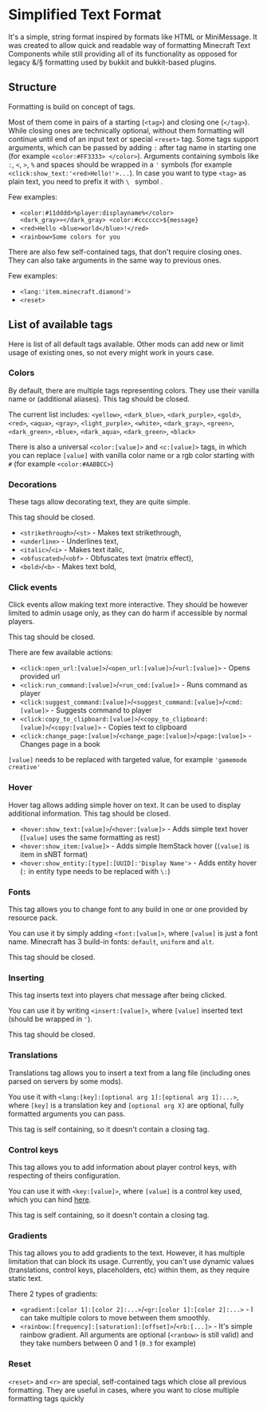 # Simplified Text Format

It's a simple, string format inspired by formats like HTML or MiniMessage.
It was created to allow quick and readable way of formatting Minecraft Text Components
while still providing all of its functionality as opposed for legacy &/§ formatting
used by bukkit and bukkit-based plugins.

## Structure

Formatting is build on concept of tags. 

Most of them come in pairs of a starting (`<tag>`) and closing one (`</tag>`).
While closing ones are technically optional, without them formatting will continue until end of
an input text or special `<reset>` tag. Some tags support arguments, which can be passed by adding `:`
after tag name in starting one (for example `<color:#FF3333> </color>`). Arguments containing symbols like 
`:`, `<`, `>`, `%` and spaces should be wrapped in a `'` symbols (for example `<click:show_text:'<red>Hello!'>...`).
In case you want to type `<tag>` as plain text, you need to prefix it with `\ ` symbol .

Few examples:

* `<color:#11dddd>%player:displayname%</color> <dark_gray>»</dark_gray> <color:#cccccc>${message}`
* `<red>Hello <blue>world</blue>!</red>`
* `<rainbow>Some colors for you`

There are also few self-contained tags, that don't require closing ones. They can also take arguments 
in the same way to previous ones.

Few examples:

* `<lang:'item.minecraft.diamond'>`
* `<reset>`


## List of available tags
Here is list of all default tags available. Other mods can add new or limit usage
of existing ones, so not every might work in yours case.

### Colors
By default, there are multiple tags representing colors. They use their vanilla name or (additional aliases).
This tag should be closed.

The current list includes: `<yellow>`, `<dark_blue>`, `<dark_purple>`, `<gold>`, `<red>`, `<aqua>`, 
`<gray>`, `<light_purple>`, `<white>`, `<dark_gray>`, `<green>`, `<dark_green>`, `<blue>`, `<dark_aqua>`, 
`<dark_green>`, `<black>`

There is also a universal `<color:[value]>` and `<c:[value]>` tags, in which you can replace `[value]` with vanilla color name or
a rgb color starting with `#` (for example `<color:#AABBCC>`)

### Decorations
These tags allow decorating text, they are quite simple.

This tag should be closed.

* `<strikethrough>`/`<st>` - Makes text strikethrough,
* `<underline>` - Underlines text,
* `<italic>`/`<i>` - Makes text italic,
* `<obfuscated>`/`<obf>` - Obfuscates text (matrix effect),
* `<bold>`/`<b>` - Makes text bold,

### Click events
Click events allow making text more interactive. They should be however limited to admin usage only, 
as they can do harm if accessible by normal players.

This tag should be closed.

There are few available actions:

* `<click:open_url:[value]>`/`<open_url:[value]>`/`<url:[value]>` - Opens provided url
* `<click:run_command:[value]>`/`<run_cmd:[value]>` - Runs command as player
* `<click:suggest_command:[value]>`/`<suggest_command:[value]>`/`<cmd:[value]>` - Suggests command to player
* `<click:copy_to_clipboard:[value]>`/`<copy_to_clipboard:[value]>`/`<copy:[value]>` - Copies text to clipboard
* `<click:change_page:[value]>`/`<change_page:[value]>`/`<page:[value]>` - Changes page in a book

`[value]` needs to be replaced with targeted value, for example `'gamemode creative'`

### Hover
Hover tag allows adding simple hover on text. It can be used to display additional information.
This tag should be closed.

* `<hover:show_text:[value]>`/`<hover:[value]>` - Adds simple text hover (`[value]` uses the same formatting as rest)
* `<hover:show_item:[value]>` - Adds simple ItemStack hover (`[value]` is item in sNBT format)
* `<hover:show_entity:[type]:[UUID]:'Display Name'>` - Adds entity hover (`:` in entity type needs to be replaced with `\:`)

### Fonts
This tag allows you to change font to any build in one or one provided by resource pack.

You can use it by simply adding `<font:[value]>`, where `[value]` is just a font name.
Minecraft has 3 build-in fonts: `default`, `uniform` and `alt`.

This tag should be closed.


### Inserting
This tag inserts text into players chat message after being clicked.

You can use it by writing `<insert:[value]>`, where `[value]` inserted text (should be wrapped in `'`).

This tag should be closed.


### Translations
Translations tag allows you to insert a text from a lang file (including ones parsed on servers by some mods).

You use it with `<lang:[key]:[optional arg 1]:[optional arg 1]:...>`, where `[key]` is a translation key 
and `[optional arg X]` are optional, fully formatted arguments you can pass.

This tag is self containing, so it doesn't contain a closing tag.

### Control keys
This tag allows you to add information about player control keys, with respecting of theirs configuration.

You can use it with `<key:[value]>`, where `[value]` is a control key used, which you can hind [here](https://minecraft.fandom.com/wiki/Controls#Configurable_controls).

This tag is self containing, so it doesn't contain a closing tag.

### Gradients
This tag allows you to add gradients to the text. However, it has multiple limitation that can 
block its usage. Currently, you can't use dynamic values (translations, control keys, placeholders, etc)
within them, as they require static text.

There 2 types of gradients:

* `<gradient:[color 1]:[color 2]:...>`/`<gr:[color 1]:[color 2]:...>` - I can take multiple colors to move between them smoothly. 
* `<rainbow:[frequency]:[saturation]:[offset]>`/`<rb:[...]>` - It's simple rainbow gradient. All arguments are optional (`<ranbow>` is still valid) and they take numbers between 0 and 1 (`0.3` for example)


### Reset
`<reset>` and `<r>` are special, self-contained tags which close all previous formatting. They are
useful in cases, where you want to close multiple formatting tags quickly
  

